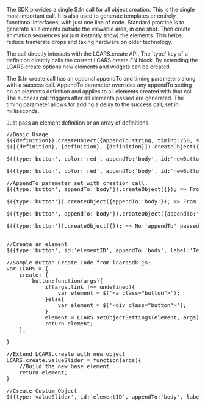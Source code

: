 <div class="description">
<p>The SDK provides a single $.fn call for all object creation.  This is the single most important call.  It is also used to generate templates or entirely functional interfaces, with just one line of code.  Standard practice is to generate all elements outside the viewable area, in one shot. Then create animation sequences (or just instantly show) the elements.  This helps reduce framerate drops and taxing hardware on older technology.</p>

<p>The call directly interacts with the LCARS.create API.  The 'type' key of a definition directly calls the correct LCARS.create.FN block.  By extending the LCARS.create options new elements and widgets can be created.</p>

<p>The $.fn create call has an optional appendTo and timing parameters along with a success call.  AppendTo parameter overrides any appendTo setting on an elements definition and applies to all elements created with that call.  The success call triggers after all elements passed are generated.  The timing parameter allows for adding a delay to the success call, set in milliseconds.</p>

<p>Just pass an element definition or an array of definitions.</p>
</div>

<pre class="code hidden">
//Basic Usage
$({definition}).createObject({appendTo:string, timing:250, success:function(){}}
$([{definition}, {definition}, {definition}]).createObject({appendTo:string, timing:250, success:function(){}}

$({type:'button', color:'red', appendTo:'body', id:'newButton'}).createObject({});

$({type:'button', color:'red', appendTo:'body', id:'newButton'}, {type:'bar', id:'bar_headerBar1', appendTo:'body'}).createObject({});

//AppendTo parameter set with creation call.
$({type:'button', appendTo:'body'}).createObject({}); => From Definition, applies to only that element if multiple elements created.

$({type:'button'}).createObject({appendTo:'body'}); => From Create Call, applies to all elements created with the call.

$({type:'button', appendTo:'body'}).createObject({appendTo:'#wpr_mainView'}); => Overrides all definitions appendTo settings.

$({type:'button'}).createObject({}); => No 'appendTo' passed, returns built element.  Only pass a single element or template when returning.


//Create an element
$({type:'button', id:'elementID', appendTo:'body', label:'Text', color:'blue'}).createObject({});

//Sample Button Create Code from lcarssdk.js:
var LCARS = {
	create: {
		button:function(args){
			if(args.link !== undefined){
				var element = $('&lt;a class="button"&gt;');
			}else{
				var element = $('&lt;div class="button"&gt;');
			}            
			element = LCARS.setObjectSettings(element, args);
			return element;          
	},

}

//Extend LCARS.create with new object
LCARS.create.valueSlider = function(args){
	//Build the new base element
	return element;
}

//Create Custom Object
$({type:'valueSlider', id:'elementID', appendTo:'body', label:'Text', color:'blue', value:53}).createObject({});

</pre>